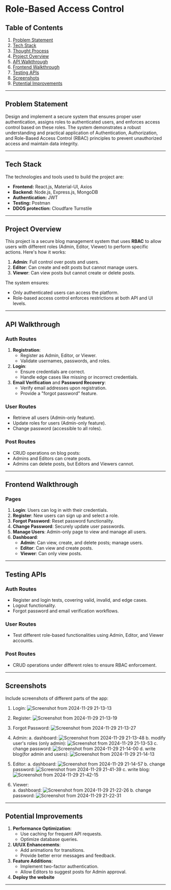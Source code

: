 # **Role-Based Access Control**

## **Table of Contents**
1. [Problem Statement](#problem-statement)  
2. [Tech Stack](#tech-stack)  
3. [Thought Process](#thought-process)  
4. [Project Overview](#project-overview)  
5. [API Walkthrough](#api-walkthrough)  
6. [Frontend Walkthrough](#frontend-walkthrough)  
7. [Testing APIs](#testing-apis)  
8. [Screenshots](#screenshots)  
9. [Potential Improvements](#potential-improvements)  

---

## **Problem Statement**

Design and implement a secure system that ensures proper user authentication, assigns roles to authenticated users, and enforces access control based on these roles. The system demonstrates a robust understanding and practical application of Authentication, Authorization, and Role-Based Access Control (RBAC) principles to prevent unauthorized access and maintain data integrity.

---

## **Tech Stack**

The technologies and tools used to build the project are:

- **Frontend:** React.js, Material-UI, Axios  
- **Backend:** Node.js, Express.js, MongoDB  
- **Authentication:** JWT
- **Testing:** Postman  
- **DDOS protection:** Cloudfare Turnstile
---

## **Project Overview**

This project is a secure blog management system that uses **RBAC** to allow users with different roles (Admin, Editor, Viewer) to perform specific actions. Here's how it works:

1. **Admin**: Full control over posts and users.  
2. **Editor**: Can create and edit posts but cannot manage users.  
3. **Viewer**: Can view posts but cannot create or delete posts.

The system ensures:
- Only authenticated users can access the platform.  
- Role-based access control enforces restrictions at both API and UI levels.  

---

## **API Walkthrough**

### **Auth Routes**
1. **Registration**:
   - Register as Admin, Editor, or Viewer.  
   - Validate usernames, passwords, and roles.  
2. **Login**:
   - Ensure credentials are correct.  
   - Handle edge cases like missing or incorrect credentials.  
3. **Email Verification** and **Password Recovery**:
   - Verify email addresses upon registration.  
   - Provide a "forgot password" feature.  

### **User Routes**
- Retrieve all users (Admin-only feature).  
- Update roles for users (Admin-only feature).  
- Change password (accessible to all roles).  

### **Post Routes**
- CRUD operations on blog posts:
- Admins and Editors can create posts.
- Admins can delete posts, but Editors and Viewers cannot.
 

---

## **Frontend Walkthrough**

### **Pages**
1. **Login**: Users can log in with their credentials.  
2. **Register**: New users can sign up and select a role.  
3. **Forgot Password**: Reset password functionality.  
4. **Change Password**: Securely update user passwords.  
5. **Manage Users**: Admin-only page to view and manage all users.  
6. **Dashboard**:  
   - **Admin**: Can view, create, and delete posts; manage users.  
   - **Editor**: Can view and create posts.  
   - **Viewer**: Can only view posts.

---

## **Testing APIs**

### **Auth Routes**
- Register and login tests, covering valid, invalid, and edge cases.  
- Logout functionality.  
- Forgot password and email verification workflows.  

### **User Routes**
- Test different role-based functionalities using Admin, Editor, and Viewer accounts.  

### **Post Routes**
- CRUD operations under different roles to ensure RBAC enforcement.  

---

## **Screenshots**

Include screenshots of different parts of the app:

1. Login:
![Screenshot from 2024-11-29 21-13-13](https://github.com/user-attachments/assets/41a7086f-0848-4100-baef-8d5bcff2b4ee)

3. Register:
![Screenshot from 2024-11-29 21-13-19](https://github.com/user-attachments/assets/9721d87f-8feb-4966-b46c-aea72642ed01)

4. Forgot Password:
  ![Screenshot from 2024-11-29 21-13-27](https://github.com/user-attachments/assets/de9b064c-099b-43a0-a391-b09136f9d437)

5. Admin:
   a. dashboard:
 ![Screenshot from 2024-11-29 21-13-48](https://github.com/user-attachments/assets/b0355db7-fa06-4a06-9427-441f04cb3822)
   b. modify user's roles (only admin):
 ![Screenshot from 2024-11-29 21-13-53](https://github.com/user-attachments/assets/7f013208-68cb-4669-a0fe-33ef864ea68b)
   c. change password:
   ![Screenshot from 2024-11-29 21-14-00](https://github.com/user-attachments/assets/6f3d2700-ec62-4717-83e0-7abc28508408)
   d. write blog(for admin and users):
   ![Screenshot from 2024-11-29 21-14-13](https://github.com/user-attachments/assets/cfd6d242-7d11-4eaa-9d79-2c58b93ec17e)



7. Editor:
   a. dashboard:
    ![Screenshot from 2024-11-29 21-14-57](https://github.com/user-attachments/assets/57177062-12d2-4d1a-b1a5-1e19b1374d46)
   b. change password:
   ![Screenshot from 2024-11-29 21-41-39](https://github.com/user-attachments/assets/e1d4d3c8-5e35-48e4-8448-be7a4385add8)
   c. write blog:
   ![Screenshot from 2024-11-29 21-42-15](https://github.com/user-attachments/assets/1e7302ef-f3e4-414f-80c0-cddcc41c2291)


9. Viewer:  
   a. dashboard:
   ![Screenshot from 2024-11-29 21-22-26](https://github.com/user-attachments/assets/db1d2220-0777-4c07-a3f7-8247e64fe85a)
   b. change password:
   ![Screenshot from 2024-11-29 21-22-31](https://github.com/user-attachments/assets/fc1f9fb1-2f7c-4565-97e6-c7aaeeca73ce)


---

## **Potential Improvements**

1. **Performance Optimization**:  
   - Use caching for frequent API requests.  
   - Optimize database queries.  
2. **UI/UX Enhancements**:  
   - Add animations for transitions.  
   - Provide better error messages and feedback.  
3. **Feature Additions**:  
   - Implement two-factor authentication.  
   - Allow Editors to suggest posts for Admin approval.  
4. **Deploy the website**

---

